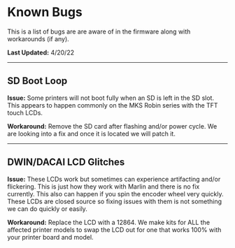 # Known Bugs #

This is a list of bugs are are aware of in the firmware along with workarounds (if any).

**Last Updated:** 4/20/22

----------

## SD Boot Loop ##
**Issue:** Some printers will not boot fully when an SD is left in the SD slot. This appears to happen commonly on the MKS Robin series with the TFT touch LCDs.

**Workaround:** Remove the SD card after flashing and/or power cycle. We are looking into a fix and once it is located we will patch it.

----------

## DWIN/DACAI LCD Glitches ##
**Issue:** These LCDs work but sometimes can experience artifacting and/or flickering. This is just how they work with Marlin and there is no fix currently. This also can happen if you spin the encoder wheel very quickly. These LCDs are closed source so fixing issues with them is not something we can do quickly or easily.

**Workaround:** Replace the LCD with a 12864. We make kits for ALL the affected printer models to swap the LCD out for one that works 100% with your printer board and model.